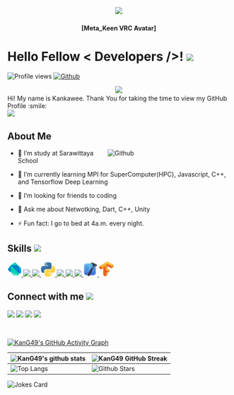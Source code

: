<p align="center">
    <img width="300" src="https://github.com/kang49/kang49/assets/81503963/796c312d-fd39-435f-bd83-440d5ca2b4d4">

</p>
<h4 align="center">[Meta_Keen VRC Avatar]</h4>

<h1> Hello Fellow < Developers />! <img src = "https://raw.githubusercontent.com/MartinHeinz/MartinHeinz/master/wave.gif" width = 30px> </h1>
<p align='center'>
</p>


![Profile views](https://visitor-badge.glitch.me/badge?page_id=kang49.kang49)
[![Github](https://img.shields.io/github/followers/kang49?label=Follow&style=social)](https://github.com/kang49)
<div style="text-align:center;">
  <a href="https://www.buymeacoffee.com/metakeen"><img src="https://img.buymeacoffee.com/button-api/?text=Buy me a coffee&emoji=&slug=metakeen&button_colour=FFDD00&font_colour=000000&font_family=Cookie&outline_colour=000000&coffee_colour=ffffff" width="200px"/></a>
</div>




<div size='20px'> Hi! My name is Kankawee. Thank You for taking the time to view my GitHub Profile :smile: 
</div>
    
<img src = "https://media4.giphy.com/media/13HgwGsXF0aiGY/giphy.gif" width = 300px>

<h2> About Me </h2>

<img width="55%" align="right" alt="Github" src="https://raw.githubusercontent.com/onimur/.github/master/.resources/git-header.svg" />

- 🔭 I’m study at Sarawittaya School
  
- 🌱 I’m currently learning MPI for SuperComputer(HPC), Javascript, C++, and Tensorflow Deep Learning
  
- 👯 I’m looking for friends to coding
  
- 💬 Ask me about Netwotking, Dart, C++, Unity
  
- ⚡ Fun fact: I go to bed at 4a.m. every night.

<h2> Skills <img src = "https://media2.giphy.com/media/QssGEmpkyEOhBCb7e1/giphy.gif?cid=ecf05e47a0n3gi1bfqntqmob8g9aid1oyj2wr3ds3mg700bl&rid=giphy.gif" width = 32px> </h2>

<a href= 'https://dart.dev' > <img width ='32px' src ='https://raw.githubusercontent.com/kang49/kang49/main/Dart_Icon.png'> </a>
<a href= 'https://reactnative.dev' > <img width ='32px' src ='https://raw.githubusercontent.com/rahulbanerjee26/githubAboutMeGenerator/main/icons/reactjs.svg'> </a>
<a href= 'https://www.javascript.com' > <img width ='32px' src ='https://raw.githubusercontent.com/rahulbanerjee26/githubAboutMeGenerator/main/icons/javascript.svg'> </a>
<a href= 'https://www.python.org' > <img width ='32px' src ='https://raw.githubusercontent.com/kang49/kang49/main/Python%20Icon.png'> </a>
<a href= 'https://cplusplus.com' > <img width ='32px' src ='https://raw.githubusercontent.com/rahulbanerjee26/githubAboutMeGenerator/main/icons/cpp.svg'> </a>
<a href= 'https://learn.microsoft.com/en-us/dotnet/csharp/' > <img width ='32px' src ='https://raw.githubusercontent.com/rahulbanerjee26/githubAboutMeGenerator/main/icons/csharp.svg'> </a>
<a href= 'https://developer.android.com' > <img width ='32px' src ='https://raw.githubusercontent.com/rahulbanerjee26/githubAboutMeGenerator/main/icons/android.svg'> </a>
<a href= 'https://developer.apple.com' > <img width ='32px' src ='https://github.com/kang49/kang49/blob/main/Xcode_Icon.PNG'> </a>
<a href= 'https://www.tensorflow.org' > <img width ='32px' src ='https://github.com/kang49/kang49/blob/main/Tensorflow_Icon.png'> </a>


<h2> Connect with me <img src='https://raw.githubusercontent.com/ShahriarShafin/ShahriarShafin/main/Assets/handshake.gif' width="100px"> </h2>
<a href = 'https://www.linkedin.com/in/kankawee-aramrak-2bab53232/'> <img width = '32px' align= 'center' src="https://raw.githubusercontent.com/rahulbanerjee26/githubAboutMeGenerator/main/icons/linked-in-alt.svg"/></a>  
<a href = 'https://www.github.com/kang49'> <img width = '32px' align= 'center' src="https://raw.githubusercontent.com/rahulbanerjee26/githubAboutMeGenerator/main/icons/github.svg"/></a>
<a href = 'https://www.facebook.com/KankaweeG49'> <img width = '32px' align= 'center' src="https://upload.wikimedia.org/wikipedia/commons/thumb/0/05/Facebook_Logo_%282019%29.png/1024px-Facebook_Logo_%282019%29.png"/></a>
<a href = 'https://twitter.com/A_Kankawee'> <img width = '32px' align= 'center' 
src="https://www.edigitalagency.com.au/wp-content/uploads/Twitter-logo-png.png"/></a>
  
<br>
<br>
  <br>
  
[![KanG49's GitHub Activity Graph](https://github-readme-activity-graph.cyclic.app/graph?username=kang49&theme=tokyo-night)](https://git.io/praveenscience)

| ![KanG49's github stats](https://github-readme-stats.vercel.app/api?username=kang49&show_icons=true&theme=tokyonight) | ![KanG49 GitHub Streak](https://github-readme-streak-stats.herokuapp.com/?user=kang49&theme=tokyonight) |
| --- | --- |
| ![Top Langs](https://github-readme-stats.vercel.app/api/top-langs/?username=kang49&theme=tokyonight) | ![Github Stars](https://github-readme-stats.vercel.app/api?username=kang49&show_icons=true&locale=en&count_private=true&hide_rank=true&custom_title=My%20GitHub%20Stats&disable_animations=true&theme=tokyonight) |

![Jokes Card](https://readme-jokes.vercel.app/api?theme=tokyonight)


<br>
